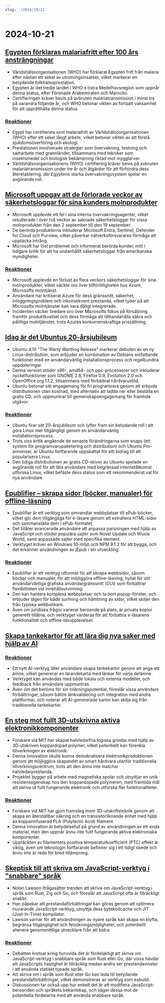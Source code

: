 ```yaml
---
slug: '/2024/10/21'
---
```


# 2024-10-21

## [Egypten förklaras malariafritt efter 100 års ansträngningar](https://www.bbc.com/news/articles/cm2yl8pjgn2o)

- Världshälsoorganisationen (WHO) har förklarat Egypten fritt från malaria efter nästan ett sekel av utrotningsinsatser, vilket markerar en betydande folkhälsoprestation.
- Egypten är det tredje landet i WHO:s östra Medelhavsregion som uppnår denna status, efter Förenade Arabemiraten och Marocko.
- Certifieringen kräver bevis på avbruten malariatransmission i minst tre på varandra följande år, och WHO betonar vikten av fortsatt vaksamhet för att upprätthålla denna status.

### [Reaktioner](https://news.ycombinator.com/item?id=41903616)

- Egypt har certifierats som malariafritt av Världshälsoorganisationen (WHO) efter ett sekel långt arbete, vilket betonar vikten av att förstå sjukdomsöverföring och ekologi.
- Prestationen involverade strategier som övervakning, testning och samarbete med grannländer, tillsammans med tekniker som insektsmedel och biologisk bekämpning riktad mot mygglarver.
- Världshälsoorganisationens (WHO) certifiering kräver bevis på avbruten malariatransmission under tre år och åtgärder för att förhindra dess återetablering, där Egyptens starka övervakningssystem spelar en avgörande roll.

## [Microsoft uppgav att de förlorade veckor av säkerhetsloggar för sina kunders molnprodukter](https://techcrunch.com/2024/10/17/microsoft-said-it-lost-weeks-of-security-logs-for-its-customers-cloud-products/)

- Microsoft upplevde ett fel i sina interna övervakningsagenter, vilket resulterade i över två veckor av saknade säkerhetsloggar för vissa molnprodukter från den 2 september till den 19 september.
- De berörda produkterna inkluderar Microsoft Entra, Sentinel, Defender for Cloud och Purview, vilket påverkar nätverksförsvarares förmåga att upptäcka intrång.
- Microsoft har löst problemet och informerat berörda kunder, mitt i tidigare kritik för att ha undanhållit säkerhetsloggar från amerikanska myndigheter.

### [Reaktioner](https://news.ycombinator.com/item?id=41898723)

- Microsoft upplevde en förlust av flera veckors säkerhetsloggar för sina molnprodukter, vilket väckte oro över tillförlitligheten hos Azure, Microsofts molntjänst.
- Användare har kritiserat Azure för dess gränssnitt, säkerhet, inloggningsproblem och inkonsekvent prestanda, vilket tyder på att Microsofts molntjänster kan vara dåligt integrerade.
- Incidenten väcker bredare oro över Microsofts fokus på försäljning framför produktkvalitet och dess förmåga att tillhandahålla säkra och pålitliga molntjänster, trots Azures konkurrenskraftiga prissättning.

## [Idag är det Ubuntus 20-årsjubileum](https://lists.ubuntu.com/archives/ubuntu-announce/2004-October/000003.html)

- Ubuntu 4.10 "The Warty Warthog Release" markerar debuten av en ny Linux-distribution, som erbjuder en kombination av Debians omfattande funktioner med en användarvänlig installationsprocess och regelbundna uppdateringar.
- Denna version stöder x86-, amd64- och ppc-processorer och inkluderar nyckelfunktioner som GNOME 2.8, Firefox 0.9, Evolution 2.0 och OpenOffice.org 1.1.2, tillsammans med förbättrat hårdvarustöd.
- Ubuntu betonar sitt engagemang för fri programvara genom att erbjuda distributionen utan kostnad, med alternativ att ladda ner eller beställa en gratis CD, och uppmuntrar till gemenskapsengagemang för framtida utgåvor.

### [Reaktioner](https://news.ycombinator.com/item?id=41898736)

- Ubuntu firar sitt 20-årsjubileum och lyfter fram sin betydande roll i att göra Linux mer tillgängligt genom en användarvänlig installationsprocess.
- Trots viss kritik angående de senaste förändringarna som snaps (ett system för programvarupaketering och distribution) och Ubuntu Pro-annonser, är Ubuntu fortfarande uppskattat för sitt bidrag till att popularisera Linux.
- Den tidiga distributionen av gratis CD-skivor av Ubuntu spelade en avgörande roll för att låta användare med begränsad internetåtkomst utforska Linux, vilket befäste dess status som ett rekommenderat val för nya användare.

## [Epublifier – skrapa sidor (böcker, manualer) för offline-läsning](https://github.com/maoserr/epublifier)

- Epublifier är ett verktyg som omvandlar webbplatser till ePub-böcker, vilket gör dem tillgängliga för e-läsare genom att extrahera HTML-sidor och sammanställa dem i ePub-formatet.
- Det tillåter avancerade användare att anpassa parsningen med hjälp av JavaScript och stöder populära sajter som Novel Update och Wuxia World, samt anpassade sajter med specifika element.
- Verktyget kräver en Windows 10-miljö och NPM 8.1.2 för att bygga, och det erkänner användningen av jEpub i sin utveckling.

### [Reaktioner](https://news.ycombinator.com/item?id=41903864)

- Epublifier är ett verktyg utformat för att skrapa webbsidor, såsom böcker och manualer, för att möjliggöra offline-läsning, hyllat för sitt användarvänliga grafiska användargränssnitt (GUI) som förbättrar flexibiliteten vid innehållsutvinning.
- Den kan hantera komplexa webbplatser och ta bort popup-fönster, och erbjuder lägen för både surfning och hämtning av sidor, vilket skiljer den från typiska webbsökare.
- Även om juridiska frågor varierar beroende på plats, är privata kopior generellt tillåtna, och verktyget värderas för att förbättra e-läsarens funktionalitet och offline-läsupplevelser.

## [Skapa tankekartor för att lära dig nya saker med hjälp av AI](https://github.com/aotakeda/learn-thing)

### [Reaktioner](https://news.ycombinator.com/item?id=41898076)

- Ett nytt AI-verktyg låter användare skapa tankekartor genom att ange ett ämne, vilket genererar en lärandekarta med länkar för varje delämne.
- Verktyget kan användas med både lokala och externa modeller, och feedback från användare uppmuntras.
- Även om det beröms för sin inlärningspotential, föreslår vissa användare förbättringar, såsom bättre länkvalidering och integration med andra plattformar, och noterar att AI-genererade kartor kan skilja sig från traditionella tankekartor.

## [En steg mot fullt 3D-utskrivna aktiva elektronikkomponenter](https://news.mit.edu/2024/mit-team-takes-major-step-toward-fully-3d-printed-active-electronics-1015)

- Forskare vid MIT har skapat halvledarfria logiska grindar med hjälp av 3D-utskriven koppardopad polymer, vilket potentiellt kan förenkla tillverkningen av elektronik.
- Denna innovation skulle kunna demokratisera elektronikproduktionen genom att möjliggöra skapandet av smart hårdvara utanför traditionella tillverkningscentrum, trots att den ännu inte matchar halvledarprestanda.
- Projektet bygger på arbete med magnetiska spolar och utnyttjar en unik resistensegenskap hos den koppardopade polymeren, med framtida mål att skriva ut fullt fungerande elektronik och utforska fler funktionaliteter.

### [Reaktioner](https://news.ycombinator.com/item?id=41899873)

- Forskare vid MIT har gjort framsteg inom 3D-utskriftsteknik genom att skapa en återställbar säkring och en transistorliknande enhet med hjälp av kopparinfuserad PLA (Polylactic Acid) filament.
- Denna innovation är betydelsefull på grund av användningen av ett enda material, men den uppnår ännu inte fullt fungerande aktiva elektroniska komponenter.
- Upptäckten av filamentets positiva temperaturkoefficient (PTC) effekt är viktig, även om teknologin fortfarande befinner sig i ett tidigt skede och ännu inte är redo för bred tillämpning.

## [Skeptisk till att skriva om JavaScript-verktyg i "snabbare" språk](https://nolanlawson.com/2024/10/20/why-im-skeptical-of-rewriting-javascript-tools-in-faster-languages/)

- Nolan Lawson ifrågasätter trenden att skriva om JavaScript-verktyg i språk som Rust, Zig och Go, och föreslår att JavaScript ofta är tillräckligt snabbt.
- Han påpekar att prestandaförbättringar kan göras genom att optimera nuvarande JavaScript-verktyg, utnyttja dess bytekodcache och JIT (Just-In-Time) kompilator.
- Lawson varnar för att användningen av nyare språk kan skapa en klyfta, begränsa tillgänglighet och felsökningsmöjligheter, och potentiellt alienera genomsnittliga utvecklare från att bidra.

### [Reaktioner](https://news.ycombinator.com/item?id=41898603)

- Debatten kretsar kring huruvida det är fördelaktigt att skriva om JavaScript-verktyg i snabbare språk som Rust eller Go, där vissa hävdar att JavaScripts hastighet är tillräcklig medan andra ser prestandavinster i att använda statiskt typade språk.
- Att skriva om i språk som Rust eller Go kan leda till betydande prestandaförbättringar, vilket demonstreras av verktyg som esbuild.
- Diskussionen tar också upp hur enkelt det är att modifiera JavaScript-beroenden och språkets bekantskap, och väger dessa mot de potentiella fördelarna med att använda snabbare språk.

<head>
  <meta property="og:title" content="Egypten förklaras malariafritt efter 100 års ansträngningar" />
  <meta property="og:type" content="website" />
  <meta property="og:image" content="https://og.cho.sh/api/og/?title=Egypten%20f%C3%B6rklaras%20malariafritt%20efter%20100%20%C3%A5rs%20anstr%C3%A4ngningar&subheading=m%C3%A5ndag%2021%20oktober%202024%3A%20Sammanfattning%20av%20Hacker%20News" />
</head>
